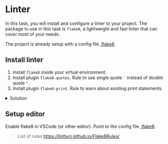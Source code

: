 # Linter

In this task, you will install and configure a linter to your project. The package to use in this task is `flake8`, a lightweight and fast linter that can cover most of your needs.

The project is already setup with a config file [.flake8](/.flake8).

## Install linter

1. Install `flake8` inside your virtual environment.
2. Install plugin `flake8-quotes`. Rule to use single quote `'` instead of double quote `"`.
3. Install plugin `flake8-print`. Rule to warn about existing print statements.

<details>
<summary>Solution</summary>

To install (from root of project on host machine):

```
docker compose exec clean pipenv install flake8
```

To run (from root of project on host machine):

```
docker compose exec clean pipenv run flake8 --config .flake8
```

</details>

## Setup editor

Enable flake8 in VSCode (or other editor).
Point to the config file [.flake8](/.flake8).

> List of rules https://lintlyci.github.io/Flake8Rules/
